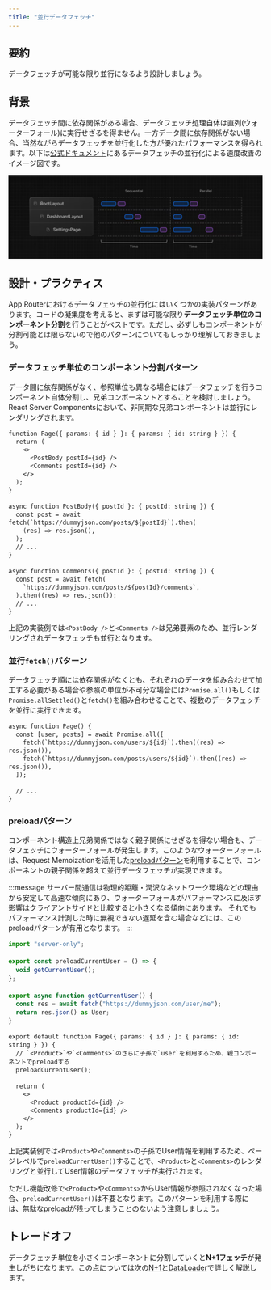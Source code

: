 ```yaml
---
title: "並行データフェッチ"
---
```


## 要約

データフェッチが可能な限り並行になるよう設計しましょう。

## 背景

データフェッチ間に依存関係がある場合、データフェッチ処理自体は直列(ウォーターフォール)に実行せざるを得ません。一方データ間に依存関係がない場合、当然ながらデータフェッチを並行化した方が優れたパフォーマンスを得られます。以下は[公式ドキュメント](https://nextjs.org/docs/app/building-your-application/data-fetching/patterns#parallel-and-sequential-data-fetching)にあるデータフェッチの並行化による速度改善のイメージ図です。

![water fall data fetch](/images/nextjs-basic-principle/sequential-fetching.png)

## 設計・プラクティス

App Routerにおけるデータフェッチの並行化にはいくつかの実装パターンがあります。コードの凝集度を考えると、まずは可能な限り**データフェッチ単位のコンポーネント分割**を行うことがベストです。ただし、必ずしもコンポーネントが分割可能とは限らないので他のパターンについてもしっかり理解しておきましょう。

### データフェッチ単位のコンポーネント分割パターン

データ間に依存関係がなく、参照単位も異なる場合にはデータフェッチを行うコンポーネント自体分割し、兄弟コンポーネントとすることを検討しましょう。React Server Componentsにおいて、非同期な兄弟コンポーネントは並行にレンダリングされます。

```tsx
function Page({ params: { id } }: { params: { id: string } }) {
  return (
    <>
      <PostBody postId={id} />
      <Comments postId={id} />
    </>
  );
}

async function PostBody({ postId }: { postId: string }) {
  const post = await fetch(`https://dummyjson.com/posts/${postId}`).then(
    (res) => res.json(),
  );
  // ...
}

async function Comments({ postId }: { postId: string }) {
  const post = await fetch(
    `https://dummyjson.com/posts/${postId}/comments`,
  ).then((res) => res.json());
  // ...
}
```

上記の実装例では`<PostBody />`と`<Comments />`は兄弟要素のため、並行レンダリングされデータフェッチも並行となります。

### 並行`fetch()`パターン

データフェッチ順には依存関係がなくとも、それぞれのデータを組み合わせて加工する必要がある場合や参照の単位が不可分な場合には`Promise.all()`もしくは`Promise.allSettled()`と`fetch()`を組み合わせることで、複数のデータフェッチを並行に実行できます。

```tsx
async function Page() {
  const [user, posts] = await Promise.all([
    fetch(`https://dummyjson.com/users/${id}`).then((res) => res.json()),
    fetch(`https://dummyjson.com/posts/users/${id}`).then((res) => res.json()),
  ]);

  // ...
}
```

### preloadパターン

コンポーネント構造上兄弟関係ではなく親子関係にせざるを得ない場合も、データフェッチにウォーターフォールが発生します。このようなウォーターフォールは、Request Memoizationを活用した[preloadパターン](https://nextjs.org/docs/app/building-your-application/data-fetching/patterns#preloading-data)を利用することで、コンポーネントの親子関係を超えて並行データフェッチが実現できます。

:::message
サーバー間通信は物理的距離・潤沢なネットワーク環境などの理由から安定して高速な傾向にあり、ウォーターフォールがパフォーマンスに及ぼす影響はクライアントサイドと比較すると小さくなる傾向にあります。
それでもパフォーマンス計測した時に無視できない遅延を含む場合などには、このpreloadパターンが有用となります。
:::

```ts :app/fetcher.ts
import "server-only";

export const preloadCurrentUser = () => {
  void getCurrentUser();
};

export async function getCurrentUser() {
  const res = await fetch("https://dummyjson.com/user/me");
  return res.json() as User;
}
```

```tsx :app/products/[id]/page.tsx
export default function Page({ params: { id } }: { params: { id: string } }) {
  // `<Product>`や`<Comments>`のさらに子孫で`user`を利用するため、親コンポーネントでpreloadする
  preloadCurrentUser();

  return (
    <>
      <Product productId={id} />
      <Comments productId={id} />
    </>
  );
}
```

上記実装例では`<Product>`や`<Comments>`の子孫でUser情報を利用するため、ページレベルで`preloadCurrentUser()`することで、`<Product>`と`<Comments>`のレンダリングと並行してUser情報のデータフェッチが実行されます。

ただし機能改修で`<Product>`や`<Comments>`からUser情報が参照されなくなった場合、`preloadCurrentUser()`は不要となります。このパターンを利用する際には、無駄なpreloadが残ってしまうことのないよう注意しましょう。

## トレードオフ

データフェッチ単位を小さくコンポーネントに分割していくと**N+1フェッチ**が発生しがちになります。この点については次の[N+1とDataLoader](part_1_data_loader)で詳しく解説します。
